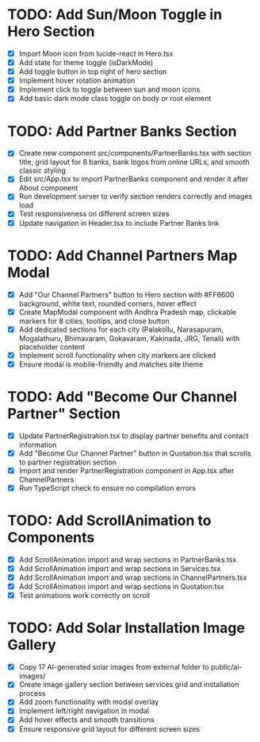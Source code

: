 # TODO: Add Sun/Moon Toggle in Hero Section

- [x] Import Moon icon from lucide-react in Hero.tsx
- [x] Add state for theme toggle (isDarkMode)
- [x] Add toggle button in top right of hero section
- [x] Implement hover rotation animation
- [x] Implement click to toggle between sun and moon icons
- [x] Add basic dark mode class toggle on body or root element

# TODO: Add Partner Banks Section

- [x] Create new component src/components/PartnerBanks.tsx with section title, grid layout for 8 banks, bank logos from online URLs, and smooth classic styling
- [x] Edit src/App.tsx to import PartnerBanks component and render it after About component
- [x] Run development server to verify section renders correctly and images load
- [x] Test responsiveness on different screen sizes
- [x] Update navigation in Header.tsx to include Partner Banks link

# TODO: Add Channel Partners Map Modal

- [x] Add "Our Channel Partners" button to Hero section with #FF6600 background, white text, rounded corners, hover effect
- [x] Create MapModal component with Andhra Pradesh map, clickable markers for 8 cities, tooltips, and close button
- [x] Add dedicated sections for each city (Palakollu, Narasapuram, Mogalathuru, Bhimavaram, Gokavaram, Kakinada, JRG, Tenali) with placeholder content
- [x] Implement scroll functionality when city markers are clicked
- [x] Ensure modal is mobile-friendly and matches site theme

# TODO: Add "Become Our Channel Partner" Section

- [x] Update PartnerRegistration.tsx to display partner benefits and contact information
- [x] Add "Become Our Channel Partner" button in Quotation.tsx that scrolls to partner registration section
- [x] Import and render PartnerRegistration component in App.tsx after ChannelPartners
- [x] Run TypeScript check to ensure no compilation errors

# TODO: Add ScrollAnimation to Components

- [x] Add ScrollAnimation import and wrap sections in PartnerBanks.tsx
- [x] Add ScrollAnimation import and wrap sections in Services.tsx
- [x] Add ScrollAnimation import and wrap sections in ChannelPartners.tsx
- [x] Add ScrollAnimation import and wrap sections in Quotation.tsx
- [x] Test animations work correctly on scroll

# TODO: Add Solar Installation Image Gallery

- [x] Copy 17 AI-generated solar images from external folder to public/ai-images/
- [x] Create image gallery section between services grid and installation process
- [x] Add zoom functionality with modal overlay
- [x] Implement left/right navigation in modal
- [x] Add hover effects and smooth transitions
- [x] Ensure responsive grid layout for different screen sizes

